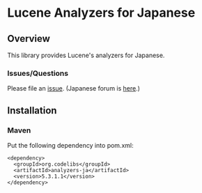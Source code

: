 Lucene Analyzers for Japanese
=======================

## Overview

This library provides Lucene's analyzers for Japanese.

### Issues/Questions

Please file an [issue](https://github.com/codelibs/analyzers-ja/issues "issue").
(Japanese forum is [here](https://github.com/codelibs/codelibs-ja-forum "here").)

## Installation

### Maven

Put the following dependency into pom.xml:

    <dependency>
      <groupId>org.codelibs</groupId>
      <artifactId>analyzers-ja</artifactId>
      <version>5.3.1.1</version>
    </dependency>


